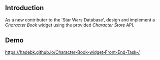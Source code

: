 ## Introduction

As a new contributer to the 'Star Wars Database', design and implement a *Character Book*
widget using the provided *Character Store* API.


## Demo
https://hadebk.github.io/Character-Book-widget-Front-End-Task-/
